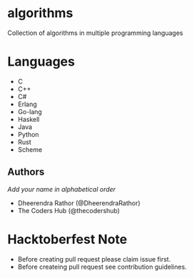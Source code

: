 # algorithms
Collection of algorithms in multiple programming languages

# Languages
- C
- C++
- C#
- Erlang
- Go-lang
- Haskell
- Java
- Python
- Rust
- Scheme

## Authors
  *Add your name in alphabetical order*
- Dheerendra Rathor (@DheerendraRathor)
- The Coders Hub (@thecodershub)

# Hacktoberfest Note
- Before creating pull request please claim issue first. 
- Before createing pull request see contribution guidelines. 
